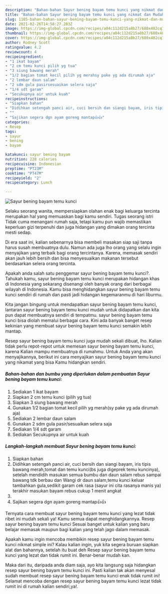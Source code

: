 ```yaml
---
description: "Bahan-bahan Sayur bening bayam temu kunci yang nikmat dan Mudah Dibuat"
title: "Bahan-bahan Sayur bening bayam temu kunci yang nikmat dan Mudah Dibuat"
slug: 1105-bahan-bahan-sayur-bening-bayam-temu-kunci-yang-nikmat-dan-mudah-dibuat
date: 2021-02-26T14:58:27.283Z
image: https://img-global.cpcdn.com/recipes/a04c112d215a8b27/680x482cq70/sayur-bening-bayam-temu-kunci-foto-resep-utama.jpg
thumbnail: https://img-global.cpcdn.com/recipes/a04c112d215a8b27/680x482cq70/sayur-bening-bayam-temu-kunci-foto-resep-utama.jpg
cover: https://img-global.cpcdn.com/recipes/a04c112d215a8b27/680x482cq70/sayur-bening-bayam-temu-kunci-foto-resep-utama.jpg
author: Rodney Scott
ratingvalue: 4.2
reviewcount: 4
recipeingredient:
- "1 ikat bayam"
- "2 cm temu kunci pilih yg tua"
- "3 siung bawang merah"
- "1/2 bagian tomat kecil pilih yg merahsy pake yg ada dirumah aja"
- "2 lembar daun salam"
- "2 sdm gula pasirsesuaikan selera saja"
- "1/4 sdt garam"
- "Secukupnya air untuk kuah"
recipeinstructions:
- "Siapkan bahan"
- "Didihkan setengah panci air, cuci bersih dan siangi bayam, iris tipis bawang merah,tomat dan temu kunci(bs juga digeprek temu kuncinya), setelah mendidih masukan semua bumbu dan daun salam rebus sampai bawang tdk berbau dan Wangi dr daun salam,temu kunci keluar tambahkan gula,sedikit garam cek rasa (sayur ini cita rasanya manis ya) terakhir masukan bayam rebus cukup 1 menit angkat"
- ""
- "Sajikan segera dgn ayam goreng mantap👍👍"
categories:
- Resep
tags:
- sayur
- bening
- bayam

katakunci: sayur bening bayam 
nutrition: 228 calories
recipecuisine: Indonesian
preptime: "PT23M"
cooktime: "PT47M"
recipeyield: "2"
recipecategory: Lunch

---
```



![Sayur bening bayam temu kunci](https://img-global.cpcdn.com/recipes/a04c112d215a8b27/680x482cq70/sayur-bening-bayam-temu-kunci-foto-resep-utama.jpg)

Selaku seorang wanita, mempersiapkan olahan enak bagi keluarga tercinta merupakan hal yang memuaskan bagi kamu sendiri. Tugas seorang istri Tidak cuma menangani rumah saja, tetapi kamu pun wajib memastikan keperluan gizi terpenuhi dan juga hidangan yang dimakan orang tercinta mesti sedap.

Di era  saat ini, kalian sebenarnya bisa membeli masakan siap saji tanpa harus susah membuatnya dulu. Namun ada juga lho orang yang selalu ingin menyajikan yang terbaik bagi orang tercintanya. Karena, memasak sendiri akan jauh lebih bersih dan bisa menyesuaikan makanan tersebut berdasarkan selera orang tercinta. 



Apakah anda salah satu penggemar sayur bening bayam temu kunci?. Tahukah kamu, sayur bening bayam temu kunci merupakan hidangan khas di Indonesia yang sekarang disenangi oleh banyak orang dari berbagai wilayah di Indonesia. Kamu bisa menghidangkan sayur bening bayam temu kunci sendiri di rumah dan pasti jadi hidangan kegemaranmu di hari liburmu.

Kita jangan bingung untuk mendapatkan sayur bening bayam temu kunci, lantaran sayur bening bayam temu kunci mudah untuk didapatkan dan kita pun dapat membuatnya sendiri di tempatmu. sayur bening bayam temu kunci bisa diolah memalui berbagai cara. Kini ada banyak banget resep kekinian yang membuat sayur bening bayam temu kunci semakin lebih mantap.

Resep sayur bening bayam temu kunci juga mudah sekali dibuat, lho. Kalian tidak perlu repot-repot untuk memesan sayur bening bayam temu kunci, karena Kalian mampu membuatnya di rumahmu. Untuk Anda yang akan menyajikannya, berikut ini cara menyajikan sayur bening bayam temu kunci yang nikamat yang bisa Kamu hidangkan sendiri.

<!--inarticleads1-->

##### Bahan-bahan dan bumbu yang diperlukan dalam pembuatan Sayur bening bayam temu kunci:

1. Sediakan 1 ikat bayam
1. Siapkan 2 cm temu kunci (pilih yg tua)
1. Siapkan 3 siung bawang merah
1. Gunakan 1/2 bagian tomat kecil pilih yg merah(sy pake yg ada dirumah aja)
1. Sediakan 2 lembar daun salam
1. Gunakan 2 sdm gula pasir/sesuaikan selera saja
1. Sediakan 1/4 sdt garam
1. Sediakan Secukupnya air untuk kuah




<!--inarticleads2-->

##### Langkah-langkah membuat Sayur bening bayam temu kunci:

1. Siapkan bahan
1. Didihkan setengah panci air, cuci bersih dan siangi bayam, iris tipis bawang merah,tomat dan temu kunci(bs juga digeprek temu kuncinya), setelah mendidih masukan semua bumbu dan daun salam rebus sampai bawang tdk berbau dan Wangi dr daun salam,temu kunci keluar tambahkan gula,sedikit garam cek rasa (sayur ini cita rasanya manis ya) terakhir masukan bayam rebus cukup 1 menit angkat
1. 
1. Sajikan segera dgn ayam goreng mantap👍👍




Ternyata cara membuat sayur bening bayam temu kunci yang lezat tidak ribet ini mudah sekali ya! Kamu semua dapat menghidangkannya. Resep sayur bening bayam temu kunci Sesuai banget untuk kalian yang baru belajar memasak maupun bagi kalian yang telah jago dalam memasak.

Apakah kamu ingin mencoba membikin resep sayur bening bayam temu kunci nikmat simple ini? Kalau kalian ingin, yuk kita segera buruan siapkan alat dan bahannya, setelah itu buat deh Resep sayur bening bayam temu kunci yang lezat dan tidak rumit ini. Benar-benar mudah kan. 

Maka dari itu, daripada anda diam saja, ayo kita langsung saja hidangkan resep sayur bening bayam temu kunci ini. Pasti kalian tak akan menyesal sudah membuat resep sayur bening bayam temu kunci enak tidak rumit ini! Selamat mencoba dengan resep sayur bening bayam temu kunci lezat tidak rumit ini di rumah kalian sendiri,ya!.

